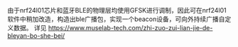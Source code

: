 由于nrf24l01芯片和蓝牙BLE的物理层均使用GFSK进行调制，因此可在nrf24l01软件中稍加改造，构造出ble广播包，实现一个beacon设备，可向外持续广播自定义数据。
详见
https://www.muselab-tech.com/zhi-zuo-zui-lian-jie-de-bleyan-bo-she-bei/